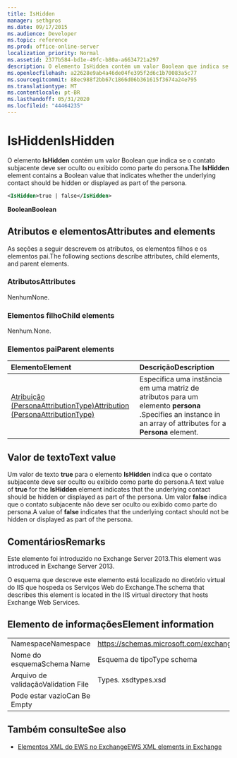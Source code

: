```yaml
---
title: IsHidden
manager: sethgros
ms.date: 09/17/2015
ms.audience: Developer
ms.topic: reference
ms.prod: office-online-server
localization_priority: Normal
ms.assetid: 2377b584-bd1e-49fc-b80a-a6634721a297
description: O elemento IsHidden contém um valor Boolean que indica se o contato subjacente deve ser oculto ou exibido como parte do persona.
ms.openlocfilehash: a22628e9ab4a46de04fe395f2d6c1b70083a5c77
ms.sourcegitcommit: 88ec988f2bb67c1866d06b361615f3674a24e795
ms.translationtype: MT
ms.contentlocale: pt-BR
ms.lasthandoff: 05/31/2020
ms.locfileid: "44464235"
---
```

# <a name="ishidden"></a><span data-ttu-id="0e60d-103">IsHidden</span><span class="sxs-lookup"><span data-stu-id="0e60d-103">IsHidden</span></span>

<span data-ttu-id="0e60d-104">O elemento **IsHidden** contém um valor Boolean que indica se o contato subjacente deve ser oculto ou exibido como parte do persona.</span><span class="sxs-lookup"><span data-stu-id="0e60d-104">The **IsHidden** element contains a Boolean value that indicates whether the underlying contact should be hidden or displayed as part of the persona.</span></span> 
  
```XML
<IsHidden>true | false</IsHidden>
```

 <span data-ttu-id="0e60d-105">**Boolean**</span><span class="sxs-lookup"><span data-stu-id="0e60d-105">**Boolean**</span></span>
## <a name="attributes-and-elements"></a><span data-ttu-id="0e60d-106">Atributos e elementos</span><span class="sxs-lookup"><span data-stu-id="0e60d-106">Attributes and elements</span></span>

<span data-ttu-id="0e60d-107">As seções a seguir descrevem os atributos, os elementos filhos e os elementos pai.</span><span class="sxs-lookup"><span data-stu-id="0e60d-107">The following sections describe attributes, child elements, and parent elements.</span></span>
  
### <a name="attributes"></a><span data-ttu-id="0e60d-108">Atributos</span><span class="sxs-lookup"><span data-stu-id="0e60d-108">Attributes</span></span>

<span data-ttu-id="0e60d-109">Nenhum</span><span class="sxs-lookup"><span data-stu-id="0e60d-109">None.</span></span>
  
### <a name="child-elements"></a><span data-ttu-id="0e60d-110">Elementos filho</span><span class="sxs-lookup"><span data-stu-id="0e60d-110">Child elements</span></span>

<span data-ttu-id="0e60d-111">Nenhum.</span><span class="sxs-lookup"><span data-stu-id="0e60d-111">None.</span></span>
  
### <a name="parent-elements"></a><span data-ttu-id="0e60d-112">Elementos pai</span><span class="sxs-lookup"><span data-stu-id="0e60d-112">Parent elements</span></span>

|<span data-ttu-id="0e60d-113">**Elemento**</span><span class="sxs-lookup"><span data-stu-id="0e60d-113">**Element**</span></span>|<span data-ttu-id="0e60d-114">**Descrição**</span><span class="sxs-lookup"><span data-stu-id="0e60d-114">**Description**</span></span>|
|:-----|:-----|
|[<span data-ttu-id="0e60d-115">Atribuição (PersonaAttributionType)</span><span class="sxs-lookup"><span data-stu-id="0e60d-115">Attribution (PersonaAttributionType)</span></span>](attribution-personaattributiontype.md) <br/> |<span data-ttu-id="0e60d-116">Especifica uma instância em uma matriz de atributos para um elemento **persona** .</span><span class="sxs-lookup"><span data-stu-id="0e60d-116">Specifies an instance in an array of attributes for a **Persona** element.</span></span>  <br/> |
   
## <a name="text-value"></a><span data-ttu-id="0e60d-117">Valor de texto</span><span class="sxs-lookup"><span data-stu-id="0e60d-117">Text value</span></span>

<span data-ttu-id="0e60d-118">Um valor de texto **true** para o elemento **IsHidden** indica que o contato subjacente deve ser oculto ou exibido como parte do persona.</span><span class="sxs-lookup"><span data-stu-id="0e60d-118">A text value of **true** for the **IsHidden** element indicates that the underlying contact should be hidden or displayed as part of the persona.</span></span> <span data-ttu-id="0e60d-119">Um valor **false** indica que o contato subjacente não deve ser oculto ou exibido como parte do persona.</span><span class="sxs-lookup"><span data-stu-id="0e60d-119">A value of **false** indicates that the underlying contact should not be hidden or displayed as part of the persona.</span></span> 
  
## <a name="remarks"></a><span data-ttu-id="0e60d-120">Comentários</span><span class="sxs-lookup"><span data-stu-id="0e60d-120">Remarks</span></span>

<span data-ttu-id="0e60d-121">Este elemento foi introduzido no Exchange Server 2013.</span><span class="sxs-lookup"><span data-stu-id="0e60d-121">This element was introduced in Exchange Server 2013.</span></span>
  
<span data-ttu-id="0e60d-122">O esquema que descreve este elemento está localizado no diretório virtual do IIS que hospeda os Serviços Web do Exchange.</span><span class="sxs-lookup"><span data-stu-id="0e60d-122">The schema that describes this element is located in the IIS virtual directory that hosts Exchange Web Services.</span></span>
  
## <a name="element-information"></a><span data-ttu-id="0e60d-123">Elemento de informações</span><span class="sxs-lookup"><span data-stu-id="0e60d-123">Element information</span></span>

|||
|:-----|:-----|
|<span data-ttu-id="0e60d-124">Namespace</span><span class="sxs-lookup"><span data-stu-id="0e60d-124">Namespace</span></span>  <br/> |https://schemas.microsoft.com/exchange/services/2006/types  <br/> |
|<span data-ttu-id="0e60d-125">Nome do esquema</span><span class="sxs-lookup"><span data-stu-id="0e60d-125">Schema Name</span></span>  <br/> |<span data-ttu-id="0e60d-126">Esquema de tipo</span><span class="sxs-lookup"><span data-stu-id="0e60d-126">Type schema</span></span>  <br/> |
|<span data-ttu-id="0e60d-127">Arquivo de validação</span><span class="sxs-lookup"><span data-stu-id="0e60d-127">Validation File</span></span>  <br/> |<span data-ttu-id="0e60d-128">Types. xsd</span><span class="sxs-lookup"><span data-stu-id="0e60d-128">types.xsd</span></span>  <br/> |
|<span data-ttu-id="0e60d-129">Pode estar vazio</span><span class="sxs-lookup"><span data-stu-id="0e60d-129">Can Be Empty</span></span>  <br/> ||
   
## <a name="see-also"></a><span data-ttu-id="0e60d-130">Também consulte</span><span class="sxs-lookup"><span data-stu-id="0e60d-130">See also</span></span>



- [<span data-ttu-id="0e60d-131">Elementos XML do EWS no Exchange</span><span class="sxs-lookup"><span data-stu-id="0e60d-131">EWS XML elements in Exchange</span></span>](ews-xml-elements-in-exchange.md)

